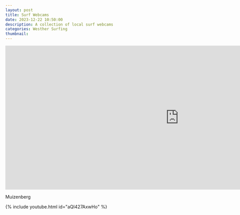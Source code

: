 ```yaml
---
layout: post
title: Surf Webcams
date: 2023-12-22 10:50:00
description: A collection of local surf webcams
categories: Westher Surfing
thumbnail: 
---
```


<div class="row">
    <iframe width="1080" height="450" src="https://embed.windy.com/embed2.html?lat=-34.064&lon=18.572&detailLat=-34.049&detailLon=18.481&width=650&height=450&zoom=9&level=surface&overlay=wind&product=ecmwf&menu=&message=&marker=&calendar=now&pressure=&type=map&location=coordinates&detail=&metricWind=default&metricTemp=default&radarRange=-1" frameborder="0"></iframe>
</div>

Muizenberg

<div class="row">
    <div class="col-sm mt-3 mt-md-0">
        {% include youtube.html id="aQI427AxwHo" %}
    </div>
</div>
